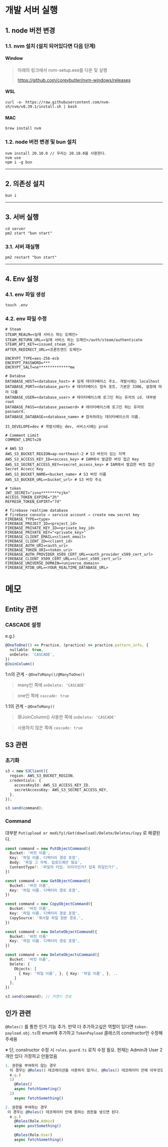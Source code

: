 # 개발 서버 실행

## 1. node 버전 변경

### 1.1. nvm 설치 (설치 되어있다면 다음 단계)

#### Window

> 아래의 링크에서 nvm-setup.exe를 다운 및 실행
>
> https://github.com/coreybutler/nvm-windows/releases

#### WSL

```
curl -o- https://raw.githubusercontent.com/nvm-sh/nvm/v0.39.1/install.sh | bash
```

#### MAC

```
brew install nvm
```

### 1.2. node 버전 변경 및 bun 설치

```
nvm install 20.10.0 // 우리는 20.10.0을 사용한다.
nvm use
npm i -g bun
```

---

## 2. 의존성 설치

```
bun i
```

---

## 3. 서버 실행

```
cd server
pm2 start "bun start"
```

### 3.1. 서버 재실행
```
pm2 restart "bun start"
```
---


## 4. Env 설정

### 4.1. env 파일 생성
```
touch .env
```

### 4.2. env 파일 수정
```
# Steam
STEAM_REALM=<실제 서비스 하는 도메인>
STEAM_RETURN_URL=<실제 서비스 하는 도메인>/auth/steam/authenticate
STEAM_API_KEY=<issued_steam_id>
AFTER_REDIRECT_URL=<프론트엔드 도메인>

ENCRYPT_TYPE=aes-256-ecb
ENCRYPT_PASSWORD=***
ENCRYPT_SALT=ne**************me

# Databse
DATABASE_HOST=<database_host> # 실제 데이터베이스 주소. 개발시에는 localhost
DATABASE_PORT=<database_port> # 데이터베이스 접속 포트. 기본은 3306, 설정에 따라 다름
DATABASE_USER=<database_user> # 데이터베이스에 로그인 하는 유저의 id. 대부분 root
DATABASE_PASS=<database_password> # 데이터베이스에 로그인 하는 유저의 password.
DATABASE_DATABASE=<database_name> # 접속하려는 데이터베이스의 이름.

IS_DEVELOPE=dev # 개발시에는 dev, 서비스시에는 prod

# Comment Limit
COMMENT_LIMIT=20

# AWS S3
AWS_S3_BUCKET_REGION=ap-northeast-2 # S3 버킷이 있는 지역
AWS_S3_ACCESS_KEY_ID=<access_key> # IAM에서 발급한 버킷 접근 Key
AWS_S3_SECRET_ACCESS_KEY=<secret_access_key> # IAM에서 발급한 버킷 접근 Secret Accecc Key
AWS_S3_BUCKET_NAME=<bucket_name> # S3 버킷 이름
AWS_S3_BUCKER_URL=<bucket_url> # S3 버킷 주소

# token
JWT_SECRET="ivno********njkn"
ACCESS_TOKEN_EXPIRE="2h"
REFRESH_TOKEN_EXPIRT="7d"

# firebase realtime database
# firebase console → service account → create new secret key
FIREBASE_TYPE=<type>
FIREBASE_PROJECT_ID=<project_id>
FIREBASE_PRIVATE_KEY_ID=<private_key_id>
FIREBASE_PRIVATE_KEY="<private_key>"
FIREBASE_CLIENT_EMAIL=<client_email>
FIREBASE_CLIENT_ID=<client_id>
FIREBASE_AUTH_URI=<auth_uri>
FIREBASE_TOKEN_URI=<token_uri>
FIREBASE_AUTH_PROVIDER_X509_CERT_URL=<auth_provider_x509_cert_url>
FIREBASE_CLIENT_X509_CERT_URL=<client_x509_cert_url>
FIREBASE_UNIVERSE_DOMAIN=<universe_domain>
FIREBASE_RTDB_URL=<YOUR_REALTIME_DATABASE_URL>
```

# 메모

## Entity 관련

### CASCADE 설정

e.g.) 
```ts
@OneToOne(() => Practice, (practice) => practice.pattern_info, {
  nullable: true,
  onDelete: 'CASCADE',
})
@JoinColumn()
```

1:n의 관계 - `@OneToMany()/@ManyToOne()`
> many인 쪽에 `onDelete: 'CASCADE'`

> one인 쪽에 `cascade: true`

1:1의 관계 - `@OneToMany()`
> @JoinColumn() 사용한 쪽에 `onDelete: 'CASCADE'`

> 사용하지 않은 쪽에 `cascade: true`


## S3 관련

### 초기화

```ts
s3 = new S3Client({
  region: AWS_S3_BUCKET_REGION,
  credentials: {
    accessKeyId: AWS_S3_ACCESS_KEY_ID,
    secretAccessKey: AWS_S3_SECRET_ACCESS_KEY,
  },
});

s3.send(command);
```

### Command
대부분 `Put(upload or modify)/Get(download)/Delete/Deletes/Copy` 로 해결된다.
```ts
const command = new PutObjectCommand({
  Bucket: '버킷 이름',
  Key: '파일 이름. 디렉터리 경로 포함',
  Body: '파일 그 자체. 업로드에만 필요',
  ContentType?: '파일의 타입. 이미지인가? 압축 파일인가?',
})

const command = new GetObjectCommand({
  Bucket: '버킷 이름',
  Key: '파일 이름. 디렉터리 경로 포함',
})

const command = new CopyObjectCommand({
  Bucket: '버킷 이름',
  Key: '파일 이름. 디렉터리 경로 포함',
  CopySource: '복사할 파일 원본 경로.',
})

const command = new DeleteObjectCommand({
  Bucket: '버킷 이름'
  Key: '파일 이름. 디렉터리 경로 포함',
})

const command = new DeleteObjectsCommand({
  Bucket: '버킷 이름',
  Delete: {
    Objects: [
      { Key: '파일 이름', }, { Key: '파일 이름', }, ..
    ]
  },
})

s3.send(command); // 커맨드 전송
```

## 인가 관련

`@Roles()` 를 통한 인가 기능 추가. 만약 더 추가하고싶은 역할이 있다면 `token-payload.obj.ts`의 enum에 추가하고 `TokenPayload` 클래스의 constructor만 수정해주세용

※ 단, constructor 수정 시 `roles.guard.ts` 로직 수정 필요. 현재는 Admin과 User 2개만 있다 가정하고 만들었음

```ts
1. 권한을 부여하지 않는 경우
  이 경우는 @Roles() 데코레이션을 사용하지 않거나, @Roles() 데코레이터 안에 아무것도 쓰지 않으면 된다.
  e.g.)
  1)
    @Roles()
    async fetchSometing()
  2)
    async fetchSomething()

2. 권한을 부여하는 경우
 이 경우는 @Roles() 데코레이터 안에 원하는 권한을 넣으면 된다.
  e.g.)
    @Roles(Role.Admin)
    async postSomething()

    @Roles(Role.User)
    async fetchSomething()
```
